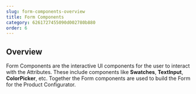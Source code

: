 ```yaml
---
slug: form-components-overview
title: Form Components
category: 6261727455090d002780b880
order: 6
---
```


## Overview

Form Components are the interactive UI components for the user to interact with the Attributes. These include components like **Swatches**, **TextInput**, **ColorPicker**, etc. Together the Form components are used to build the Form for the Product Configurator.
